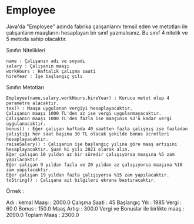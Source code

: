 # Employee
Java'da "Employee" adında fabrika çalışanlarını temsil eden ve metotları ile çalışanların maaşlarını hesaplayan bir sınıf yazmalısınız. Bu sınıf 4 nitelik ve 5 metoda sahip olacaktır.

Sınıfın Nitelikleri

    name : Çalışanın adı ve soyadı
    salary : Çalışanın maaşı
    workHours : Haftalık çalışma saati
    hireYear : İşe başlangıç yılı

Sınıfın Metotları

    Employee(name,salary,workHours,hireYear) : Kurucu metot olup 4 parametre alacaktır.
    tax() : Maaşa uygulanan vergiyi hesaplayacaktır.
    Çalışanın maaşı 1000 TL'den az ise vergi uygulanmayacaktır.
    Çalışanın maaşı 1000 TL'den fazla ise maaşının %3'ü kadar vergi uygulanacaktır.
    bonus() : Eğer çalışan haftada 40 saatten fazla çalışmış ise fazladan çalıştığı her saat başına 30 TL olacak şekilde bonus ücretleri hesaplayacaktır.
    raiseSalary() : Çalışanın işe başlangıç yılına göre maaş artışını hesaplayacaktır. Şuan ki yılı 2021 olarak alın.
    Eğer çalışan 10 yıldan az bir süredir çalışıyorsa maaşına %5 zam yapılacaktır.
    Eğer çalışan 9 yıldan fazla ve 20 yıldan az çalışıyorsa maaşına %10 zam yapılacaktır.
    Eğer çalışan 19 yıldan fazla çalışıyorsa %15 zam yapılacaktır.
    toString() : Çalışana ait bilgileri ekrana bastıracaktır.

Örnek :

Adı : kemal
Maaşı : 2000.0
Çalışma Saati : 45
Başlangıç Yılı : 1985
Vergi : 60.0
Bonus : 150.0
Maaş Artışı : 300.0
Vergi ve Bonuslar ile birlikte maaş : 2090.0
Toplam Maaş : 2300.0
